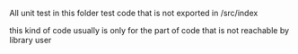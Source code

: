 All unit test in this folder test code that is not exported in /src/index

this kind of code usually is only for the part of code that is not reachable by library user
